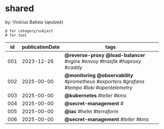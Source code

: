 # shared

by: Vinícius Batista (*apolzek*)

```
@ for category/subject 
# for tool
```

| id   | publicationDate   | tags                                                                                               |
|----- | ----------------- | -------------------------------------------------------------------------------------------------- |
| 001  | 2023-12-26        | **@reverse-proxy** **@load-balancer** *#nginx #envoy #traefik #haproxy #caddy*                     |
| 002  | 2025-00-00        | **@monitoring @observability** *#prometheus #exporters #grafana #tempo #loki #opentelemetry*       |
| 003  | 2025-00-00        | **@kubernetes** *#teller #kms*                                                                     |
| 004  | 2025-00-00        | **@secret-management** #                                                                           |
| 005  | 2025-00-00        | **@iac** *#helm #terraform*                                                                        |
| 006  | 2025-00-00        | **@secret-management** *#teller #kms*                                                              |
